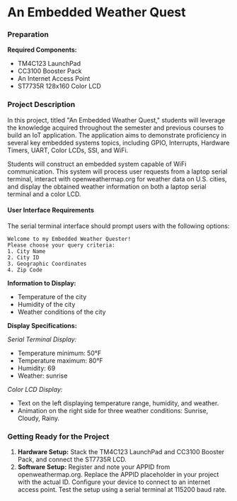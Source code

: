 # An Embedded Weather Quest

### Preparation

**Required Components:**
- TM4C123 LaunchPad
- CC3100 Booster Pack
- An Internet Access Point
- ST7735R 128x160 Color LCD

### Project Description

In this project, titled "An Embedded Weather Quest," students will leverage the knowledge acquired throughout the semester and previous courses to build an IoT application. The application aims to demonstrate proficiency in several key embedded systems topics, including GPIO, Interrupts, Hardware Timers, UART, Color LCDs, SSI, and WiFi.

Students will construct an embedded system capable of WiFi communication. This system will process user requests from a laptop serial terminal, interact with openweathermap.org for weather data on U.S. cities, and display the obtained weather information on both a laptop serial terminal and a color LCD.

#### User Interface Requirements

The serial terminal interface should prompt users with the following options:

```
Welcome to my Embedded Weather Quester!
Please choose your query criteria:
1. City Name
2. City ID
3. Geographic Coordinates
4. Zip Code
```

**Information to Display:**
- Temperature of the city
- Humidity of the city
- Weather conditions of the city

**Display Specifications:**

*Serial Terminal Display:*
- Temperature minimum: 50°F
- Temperature maximum: 80°F
- Humidity: 69
- Weather: sunrise

*Color LCD Display:*
- Text on the left displaying temperature range, humidity, and weather.
- Animation on the right side for three weather conditions: Sunrise, Cloudy, Rainy.

### Getting Ready for the Project

1. **Hardware Setup:** Stack the TM4C123 LaunchPad and CC3100 Booster Pack, and connect the ST7735R LCD.
2. **Software Setup:**
Register and note your APPID from openweathermap.org.
Replace the APPID placeholder in your project with the actual ID.
Configure your device to connect to an internet access point.
Test the setup using a serial terminal at 115200 baud rate.


